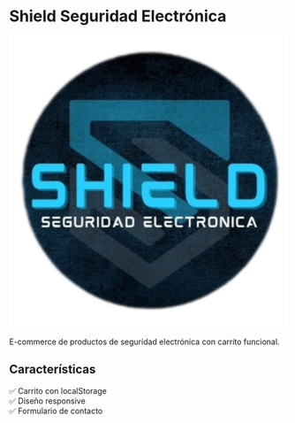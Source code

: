 # Shield Seguridad Electrónica

![Logo](img/logoempresa.png)

E-commerce de productos de seguridad electrónica con carrito funcional.

## Características
✅ Carrito con localStorage  
✅ Diseño responsive  
✅ Formulario de contacto  

